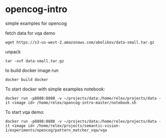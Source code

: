 # opencog-intro
simple examples for opencog

fetch data for vqa demo

```
wget https://s3-us-west-2.amazonaws.com/abelikov/data-small.tar.gz
```

unpack
```
tar -xvf data-small.tar.gz
```

to build docker image run

```
docker build docker
```

To start docker with simple examples notebook:  

```
docker run -p8888:8888 -v ~/projects/data:/home/relex/projects/data -it <image id> /home/relex/opencog-intro-master/notebook.sh 
```


To start vqa demo:

```
docker run -p8888:8888 -v ~/projects/data:/home/relex/projects/data -it <image id> /home/relex/projects/semantic-vision-1/experiments/opencog/pattern_matcher_vqa/vqa
```
